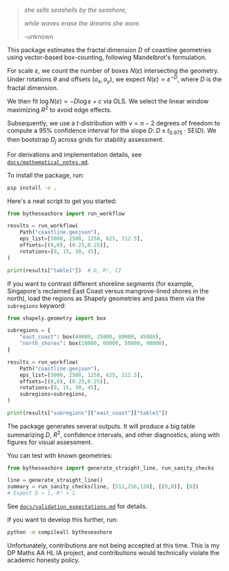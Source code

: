 > _she sells seashells by the seashore,_
> 
> _while waves erase the dreams she wore._
> 
> -unknown

This package estimates the fractal dimension $D$ of coastline geometries using vector-based box-counting, following Mandelbrot's formulation.

For scale $\varepsilon$, we count the number of boxes $N(\varepsilon)$ intersecting the geometry. Under rotations $\theta$ and offsets $(o_x, o_y)$, we expect $N(\varepsilon) \propto \varepsilon^{-D}$, where $D$ is the fractal dimension.

We then fit $\log N(\varepsilon) = -D \log \varepsilon + c$ via OLS. We select the linear window maximizing $R^2$ to avoid edge effects.

Subsequently, we use a $t$-distribution with $\nu = n-2$ degrees of freedom to compute a 95% confidence interval for the slope $D$: $D \pm t_{0.975} \cdot \mathrm{SE}(D)$. We then bootstrap $D_j$ across grids for stability assessment.

For derivations and implementation details, see [`docs/mathematical_notes.md`](docs/mathematical_notes.md).

To install the package, run:

```bash
pip install -e .
```

Here's a neat script to get you started:

```python
from bytheseashore import run_workflow

results = run_workflow(
    Path("coastline.geojson"),
    eps_list=[5000, 2500, 1250, 625, 312.5],
    offsets=[(0,0), (0.25,0.25)],
    rotations=[0, 15, 30, 45],
)

print(results["table1"])  # D, R², CI
```

If you want to contrast different shoreline segments (for example, Singapore's
reclaimed East Coast versus mangrove-lined shores in the north), load the
regions as Shapely geometries and pass them via the ``subregions`` keyword:

```python
from shapely.geometry import box

subregions = {
    "east_coast": box(40000, 25000, 80000, 45000),
    "north_shores": box(10000, 60000, 50000, 90000),
}

results = run_workflow(
    Path("coastline.geojson"),
    eps_list=[5000, 2500, 1250, 625, 312.5],
    offsets=[(0,0), (0.25,0.25)],
    rotations=[0, 15, 30, 45],
    subregions=subregions,
)

print(results["subregions"]["east_coast"]["table1"])
```

The package generates several outputs. It will produce a big table summarizing $D$, $R^2$, confidence intervals, and other diagnostics, along with figures for visual assessment.

You can test with known geometries:

```python
from bytheseashore import generate_straight_line, run_sanity_checks

line = generate_straight_line()
summary = run_sanity_checks(line, [512,256,128], [(0,0)], [0])
# Expect D ≈ 1, R² ≈ 1
```

See [`docs/validation_expectations.md`](docs/validation_expectations.md) for details.

If you want to develop this further, run:

```bash
python -m compileall bytheseashore
```

Unfortunately, contributions are not being accepted at this time. This is my DP Maths AA HL IA project, and contributions would technically violate the academic honesty policy.
